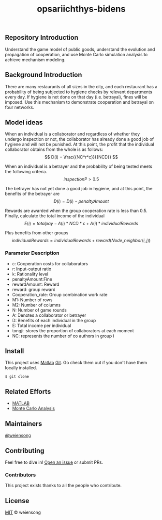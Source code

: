 <h1 align="center">opsariichthys-bidens</h1>

<p align="center">
<img src="https://img.shields.io/badge/matlab-green" alt=""> <img src="https://img.shields.io/badge/license_-GPL3.0-green" alt=""> <img 
</p>

## Repository Introduction

Understand the game model of public goods, understand the evolution and propagation of cooperation, and use Monte Carlo simulation analysis to achieve mechanism modeling.

## Background Introduction

There are many restaurants of all sizes in the city, and each restaurant has a probability of being subjected to hygiene checks by relevant departments every day. If hygiene is not done on that day (i.e. betrayal), fines will be imposed. Use this mechanism to demonstrate cooperation and betrayal on four networks.

## Model ideas

When an individual is a collaborator and regardless of whether they undergo inspection or not, the collaborator has already done a good job of hygiene and will not be punished. At this point, the profit that the individual collaborator obtains from the whole is as follows:
$$
D(i) = \frac{{NC*r*c}}{{NCD}}
$$

When an individual is a betrayer and the probability of being tested meets the following criteria.
$$
inspectionP > 0.5
$$

The betrayer has not yet done a good job in hygiene, and at this point, the benefits of the betrayer are
$$
D(i) = D(i) - penaltyAmount
$$

Rewards are awarded when the group cooperation rate is less than 0.5. Finally, calculate the total income of the individual
$$
E\left( i \right) = totalpay - A\left( i \right)*NCD*c + A\left( i \right)*individualRewards
$$

Plus benefits from other groups
$$
individualRewards = individualRewards + reward\left( {Node\_neighbor\left( {i,j} \right)} \right)
$$
### Parameter Description
- c: Cooperation costs for collaborators
- r: Input-output ratio
- k: Rationality level
- penaltyAmount:Fine
- rewardAmount: Reward
- reward: group reward
- Cooperation_rate: Group combination work rate
- M1: Number of rows
- M2: Number of columns
- N: Number of game rounds
- A: Denotes a collaborator or betrayer
- D: Benefits of each individual in the group
- E: Total income per individual
- tongji: stores the proportion of collaborators at each moment
- NC: represents the number of co authors in group i


## Install

This project uses [Matlab](https://www.mathworks.com/products/matlab.html) [Git](https://git-scm.com/). Go check them out if you don't have them locally installed.

```shell
$ git clone 
```



## Related Efforts

- [MATLAB](https://www.mathworks.com/products/matlab.html)
- [Monte Carlo Analysis](https://www.investopedia.com/terms/m/montecarlosimulation.asp)



## Maintainers

[@weiensong](https://github.com/weiensong)



## Contributing


Feel free to dive in! [Open an issue]() or submit PRs.



### Contributors

This project exists thanks to all the people who contribute.



## License

[MIT]() © weiensong


